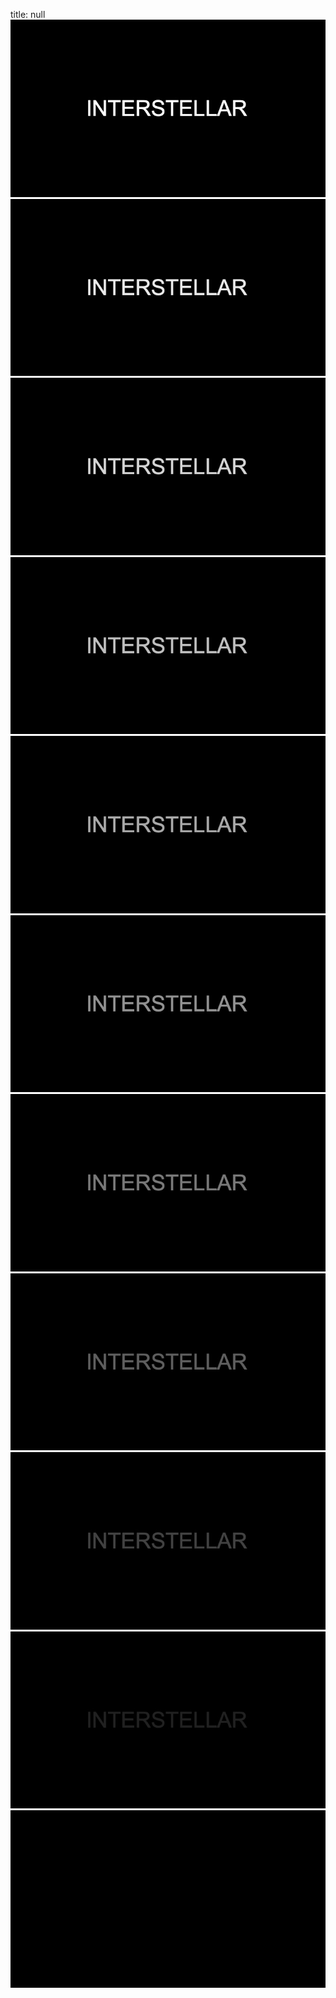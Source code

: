 title: null
![](image001.jpg)
![](image002.jpg)
![](image003.jpg)
![](image004.jpg)
![](image005.jpg)
![](image006.jpg)
![](image007.jpg)
![](image008.jpg)
![](image009.jpg)
![](image010.jpg)
![](image011.jpg)
